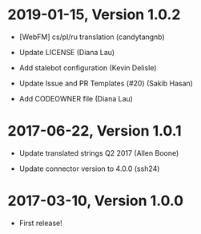 2019-01-15, Version 1.0.2
=========================

 * [WebFM] cs/pl/ru translation (candytangnb)

 * Update LICENSE (Diana Lau)

 * Add stalebot configuration (Kevin Delisle)

 * Update Issue and PR Templates (#20) (Sakib Hasan)

 * Add CODEOWNER file (Diana Lau)


2017-06-22, Version 1.0.1
=========================

 * Update translated strings Q2 2017 (Allen Boone)

 * Update connector version to 4.0.0 (ssh24)


2017-03-10, Version 1.0.0
=========================

 * First release!
